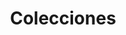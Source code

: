 ---
title: Colecciones
description: Colecciones que son parte del SIBuy
permalink: /collection/search
layout: collection-search
lang-ref: collection/search
---
